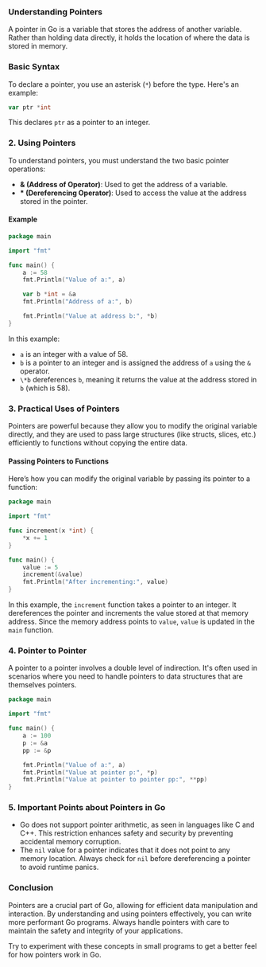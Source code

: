 ### Understanding Pointers

A pointer in Go is a variable that stores the address of another variable. Rather than holding data directly, it holds the location of where the data is stored in memory.

### Basic Syntax

To declare a pointer, you use an asterisk (`*`) before the type. Here's an example:

```go
var ptr *int
```

This declares `ptr` as a pointer to an integer.

### 2. Using Pointers

To understand pointers, you must understand the two basic pointer operations:

- **& (Address of Operator)**: Used to get the address of a variable.
- **\* (Dereferencing Operator)**: Used to access the value at the address stored in the pointer.

#### Example

```go
package main

import "fmt"

func main() {
    a := 58
    fmt.Println("Value of a:", a)

    var b *int = &a
    fmt.Println("Address of a:", b)

    fmt.Println("Value at address b:", *b)
}
```

In this example:

- `a` is an integer with a value of 58.
- `b` is a pointer to an integer and is assigned the address of `a` using the `&` operator.
- `\*b` dereferences `b`, meaning it returns the value at the address stored in `b` (which is 58).

### 3. Practical Uses of Pointers

Pointers are powerful because they allow you to modify the original variable directly, and they are used to pass large structures (like structs, slices, etc.) efficiently to functions without copying the entire data.

#### Passing Pointers to Functions

Here’s how you can modify the original variable by passing its pointer to a function:

```go
package main

import "fmt"

func increment(x *int) {
    *x += 1
}

func main() {
    value := 5
    increment(&value)
    fmt.Println("After incrementing:", value)
}
```

In this example, the `increment` function takes a pointer to an integer. It dereferences the pointer and increments the value stored at that memory address. Since the memory address points to `value`, `value` is updated in the `main` function.

### 4. Pointer to Pointer

A pointer to a pointer involves a double level of indirection. It's often used in scenarios where you need to handle pointers to data structures that are themselves pointers.

```go
package main

import "fmt"

func main() {
    a := 100
    p := &a
    pp := &p

    fmt.Println("Value of a:", a)
    fmt.Println("Value at pointer p:", *p)
    fmt.Println("Value at pointer to pointer pp:", **pp)
}
```

### 5. Important Points about Pointers in Go

- Go does not support pointer arithmetic, as seen in languages like C and C++. This restriction enhances safety and security by preventing accidental memory corruption.
- The `nil` value for a pointer indicates that it does not point to any memory location. Always check for `nil` before dereferencing a pointer to avoid runtime panics.

### Conclusion

Pointers are a crucial part of Go, allowing for efficient data manipulation and interaction. By understanding and using pointers effectively, you can write more performant Go programs. Always handle pointers with care to maintain the safety and integrity of your applications.

Try to experiment with these concepts in small programs to get a better feel for how pointers work in Go.
